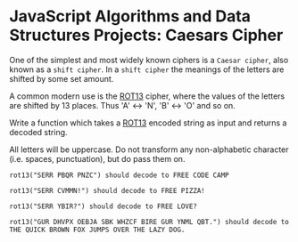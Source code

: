 # JavaScript Algorithms and Data Structures Projects: Caesars Cipher

One of the simplest and most widely known ciphers is a `Caesar cipher`, also known as a `shift cipher`. In a `shift cipher` the meanings of the letters are shifted by some set amount.

A common modern use is the [ROT13](https://en.wikipedia.org/wiki/ROT13) cipher, where the values of the letters are shifted by 13 places. Thus 'A' ↔ 'N', 'B' ↔ 'O' and so on.

Write a function which takes a [ROT13](https://en.wikipedia.org/wiki/ROT13) encoded string as input and returns a decoded string.

All letters will be uppercase. Do not transform any non-alphabetic character (i.e. spaces, punctuation), but do pass them on.

```
rot13("SERR PBQR PNZC") should decode to FREE CODE CAMP

rot13("SERR CVMMN!") should decode to FREE PIZZA!

rot13("SERR YBIR?") should decode to FREE LOVE?

rot13("GUR DHVPX OEBJA SBK WHZCF BIRE GUR YNML QBT.") should decode to THE QUICK BROWN FOX JUMPS OVER THE LAZY DOG.
```